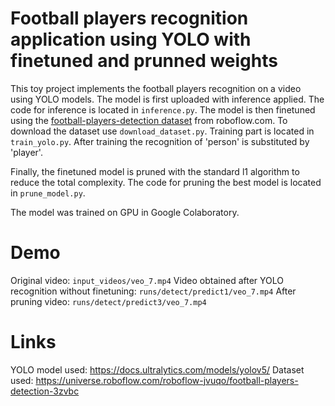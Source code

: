 

# Football players recognition application using YOLO with finetuned and prunned weights

This toy project implements the football players recognition on a video using YOLO models. The model is first uploaded with inference applied. The code for inference is located in `inference.py`.
The model is then finetuned using the [football-players-detection dataset](https://universe.roboflow.com/roboflow-jvuqo/football-players-detection-3zvbc) from roboflow.com. To download the dataset use `download_dataset.py`. Training part is located in `train_yolo.py`. After training the recognition of 'person' is substituted by 'player'.


Finally, the finetuned model is pruned with the standard l1 algorithm to reduce the total complexity. The code for pruning the best model is located in `prune_model.py`.

The model was trained on GPU in Google Colaboratory.

# Demo
Original video: `input_videos/veo_7.mp4`
Video obtained after YOLO recognition without finetuning: `runs/detect/predict1/veo_7.mp4`
After pruning video: `runs/detect/predict3/veo_7.mp4`




# Links
YOLO model used: https://docs.ultralytics.com/models/yolov5/
Dataset used: https://universe.roboflow.com/roboflow-jvuqo/football-players-detection-3zvbc
